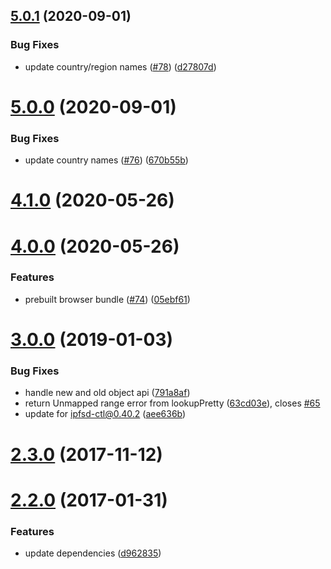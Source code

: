 <a name="5.0.1"></a>
## [5.0.1](https://github.com/ipfs-shipyard/ipfs-geoip/compare/v5.0.0...v5.0.1) (2020-09-01)


### Bug Fixes

* update country/region names ([#78](https://github.com/ipfs-shipyard/ipfs-geoip/issues/78)) ([d27807d](https://github.com/ipfs-shipyard/ipfs-geoip/commit/d27807d))



<a name="5.0.0"></a>
# [5.0.0](https://github.com/ipfs-shipyard/ipfs-geoip/compare/v4.1.0...v5.0.0) (2020-09-01)


### Bug Fixes

* update country names ([#76](https://github.com/ipfs-shipyard/ipfs-geoip/issues/76)) ([670b55b](https://github.com/ipfs-shipyard/ipfs-geoip/commit/670b55b))



<a name="4.1.0"></a>
# [4.1.0](https://github.com/ipfs/ipfs-geoip/compare/v4.0.0...v4.1.0) (2020-05-26)



<a name="4.0.0"></a>
# [4.0.0](https://github.com/ipfs/ipfs-geoip/compare/v3.0.0...v4.0.0) (2020-05-26)


### Features

* prebuilt browser bundle ([#74](https://github.com/ipfs/ipfs-geoip/issues/74)) ([05ebf61](https://github.com/ipfs/ipfs-geoip/commit/05ebf61))



<a name="3.0.0"></a>
# [3.0.0](https://github.com/ipfs/ipfs-geoip/compare/v2.3.0...v3.0.0) (2019-01-03)


### Bug Fixes

* handle new and old object api ([791a8af](https://github.com/ipfs/ipfs-geoip/commit/791a8af))
* return Unmapped range error from lookupPretty ([63cd03e](https://github.com/ipfs/ipfs-geoip/commit/63cd03e)), closes [#65](https://github.com/ipfs/ipfs-geoip/issues/65)
* update for ipfsd-ctl@0.40.2 ([aee636b](https://github.com/ipfs/ipfs-geoip/commit/aee636b))



<a name="2.3.0"></a>
# [2.3.0](https://github.com/ipfs/ipfs-geoip/compare/v2.2.0...v2.3.0) (2017-11-12)



<a name="2.2.0"></a>
# [2.2.0](https://github.com/ipfs/ipfs-geoip/compare/v2.1.0...v2.2.0) (2017-01-31)


### Features

* update dependencies ([d962835](https://github.com/ipfs/ipfs-geoip/commit/d962835))



